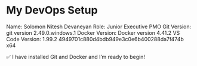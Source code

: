 # My DevOps Setup
Name: Solomon Nitesh Devaneyan
Role: Junior Executive PMO
Git Version: git version 2.49.0.windows.1
Docker Version: Docker version 4.41.2
VS Code Version: 1.99.2 4949701c880d4bdb949e3c0e6b400288da7f474b x64

✅ I have installed Git and Docker and I’m ready to begin!

